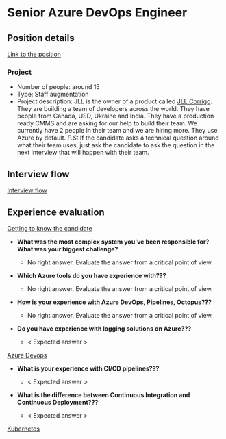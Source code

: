 # Senior Azure DevOps Engineer

## Position details

[Link to the position](https://jobs.lever.co/codelitt/3b6c18f1-1fb6-4663-9e4a-0350967c11d9)

### Project

- Number of people: around 15
- Type: Staff augmentation
- Project description: JLL is the owner of a product called [JLL Corrigo](https://www.jllt.com/corrigo). They are building a team of developers across
the world. They have people from Canada, USD, Ukraine and India. They have a production ready CMMS and are asking for our help to build their team.
We currently have 2 people in their team and we are hiring more. They use Azure by default. *P.S:* If the candidate asks a technical question around
what their team uses, just ask the candidate to ask the question in the next interview that will happen with their team.

## Interview flow

[Interview flow](https://github.com/codelittinc/engineering-hiring/blob/master/interview%20flow.md)

## Experience evaluation

[Getting to know the candidate](https://github.com/codelittinc/engineering-hiring/blob/master/getting%20to%20know%20the%20candidate.md)

* **What was the most complex system you've been responsible for? What was your biggest challenge?**
    * No right answer. Evaluate the answer from a critical point of view.

* **Which Azure tools do you have experience with???**
    * No right answer. Evaluate the answer from a critical point of view.

* **How is your experience with Azure DevOps, Pipelines, Octopus???**
    * No right answer. Evaluate the answer from a critical point of view.

* **Do you have experience with logging solutions on Azure???**
    * < Expected answer >

[Azure Devops](https://github.com/codelittinc/engineering-hiring/blob/master/questions/technologies/azure%20devops.md)

* **What is your experience with CI/CD pipelines???**
    * < Expected answer >

* **What is the difference between Continuous Integration and Continuous Deployment???**
    * < Expected answer >

[Kubernetes](https://github.com/codelittinc/engineering-hiring/blob/master/questions/technologies/kubernetes.md)



